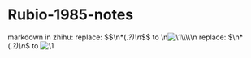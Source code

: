 # Rubio-1985-notes
markdown in zhihu:
replace:
\$\$\n*(.*?)\n*\$\$
to
\n<img src="https://www.zhihu.com/equation?tex=\1\\\\" alt="\1\\\\" class="ee_img tr_noresize" eeimg="1">\n
replace:
\$\n*(.*?)\n*\$
to
<img src="https://www.zhihu.com/equation?tex=\1" alt="\1" class="ee_img tr_noresize" eeimg="1">